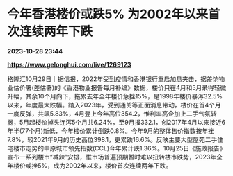 # 今年香港楼价或跌5% 为2002年以来首次连续两年下跌

**2023-10-28 23:44**

**https://www.gelonghui.com/live/1269123**

格隆汇10月29日｜据信报，2022年受到疫情和香港银行重启加息夹击，据差饷物业估价署(差估署)的《香港物业报告每月补编》数据，楼价只在4月和5月录得轻微升幅，其余10个月向下，拖累去年全年楼价急挫15%，是1998年楼价暴泻32.5%以来，年度最大跌幅。踏入2023年，受到通关等正面消息带动，楼价在首4个月一度反弹，共飙5.83%，4月登上今年高位354.2，惟利率高企加上二手气氛转弱，5月起楼价掉头连泻5个月共6.24%，至9月报332.1，创2017年4月以来接近6年半(77个月)新低，今年楼价累计倒跌0.8%。今年9月的整体售价指数按年挫7.8%，较2021年9月的历史高位398.1，更累跌16.6%。反映主要大型屋苑二手住宅楼市走势的中原城市领先指数(CCL)今年累计跌1.36%。10月25日《施政报告》宣布一系列楼市“减辣”安排，惟市场普遍预期暂时难以扭转楼市跌势，2023年全年楼价或挫5%，成为2002年以来，楼价首次连续两年下跌。